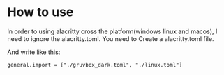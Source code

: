 # How to use
 In order to using alacritty cross the platform(windows linux and macos), I need to ignore the alacritty.toml. You need to Create a alacritty.toml file.

 And write like this:
 ```
general.import = ["./gruvbox_dark.toml", "./linux.toml"]
 ```